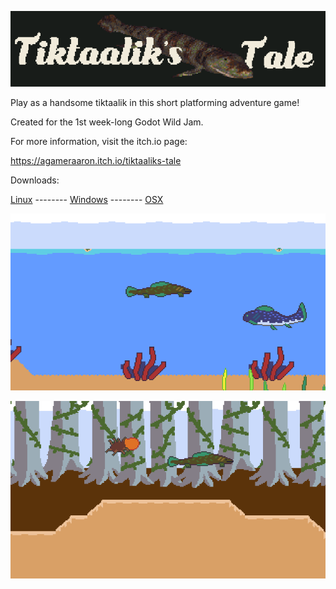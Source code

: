 ![](https://raw.githubusercontent.com/agameraaron/tiktaaliks-tale/master/showcase/banner.png)

Play as a handsome tiktaalik in this short platforming adventure game!

Created for the 1st week-long Godot Wild Jam.

For more information, visit the itch.io page:

https://agameraaron.itch.io/tiktaaliks-tale


Downloads:

[Linux](https://github.com/agameraaron/tiktaaliks-tale/releases/download/v0.1a/Linux.7z "Download Tiktaalik's Tale for Linux") -------- [Windows](https://github.com/agameraaron/tiktaaliks-tale/releases/download/v0.1a/Windows.zip "Download Tiktaalik's Tale for Windows") -------- [OSX](https://github.com/agameraaron/tiktaaliks-tale/releases/download/v0.1a/OSX.zip "Download Tiktaalik's Tale for OSX")

![Level 1](https://raw.githubusercontent.com/agameraaron/tiktaaliks-tale/master/showcase/gameplay.png)

![Level 2](https://raw.githubusercontent.com/agameraaron/tiktaaliks-tale/master/showcase/gameplay%202.png)

